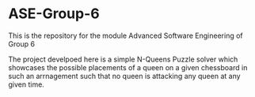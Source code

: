 # ASE-Group-6
 This is the repository for the module Advanced Software Engineering of Group 6

 The project develpoed here is a simple N-Queens Puzzle solver which showcases the possible placements of a queen on a given chessboard in such an arrnagement such that no queen is attacking any queen at any given time.
